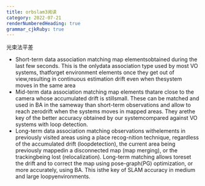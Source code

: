 ```yaml
---
title: orbslam3阅读
category: 2022-07-21
renderNumberedHeading: true
grammar_cjkRuby: true
---
```



光束法平差
- Short-term data association
   matching map elementsobtained during the last few seconds. This is the onlydata association type used by most VO systems, thatforget environment elements once they get out of view,resulting in continuous estimation drift even when thesystem moves in the same area
- Mid-term data association
   matching map elements thatare close to the camera whose accumulated drift is stillsmall. These can be matched and used in BA in the sameway than short-term observations and allow to reach zerodrift when the systems moves in mapped areas. They arethe key of the better accuracy obtained by our systemcompared against VO systems with loop detection.
- Long-term data association
  matching observations withelements in previously visited areas using a place recog-nition technique, regardless of the accumulated drift (loopdetection), the current area being previously mappedin a disconnected map (map merging), or the trackingbeing lost (relocalization). Long-term matching allows toreset the drift and to correct the map using pose-graph(PG) optimization, or more accurately, using BA. This isthe key of SLAM accuracy in medium and large loopyenvironments.